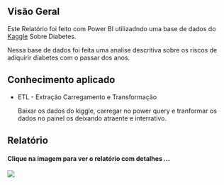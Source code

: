 <h2>Visão Geral </h2>
<p>
  Este Relatório foi feito com Power BI utilizadndo uma base de dados do 
  <a href="https://www.kaggle.com/datasets/akshaydattatraykhare/diabetes-dataset">Kaggle</a>
  Sobre Diabetes. 
</p>
<p>
  Nessa base de dados foi feita uma analise descritiva sobre os riscos de adiquirir diabetes com o passar dos anos.
</p>

<h2>Conhecimento aplicado </h2>
<ul>
  <li>ETL - Extração Carregamento e Transformação</li>
   <p>Baixar os dados do kiggle, carregar no power query e tranformar os dados no painel os deixando atraente e interrativo. </p>
</ul>


<h2>Relatório </h2>
<h4>Clique na imagem para ver o relatório com detalhes ... </h4>
<a href= "https://app.powerbi.com/groups/me/reports/44adc3a4-0ab4-4834-971a-e204f6fd87c9?ctid=6db54577-32fc-4f10-8106-7c84b9a6297b&pbi_source=linkShare">
   <img src="https://i.postimg.cc/zBsn8bTz/powerbi.jpg">
</a>



